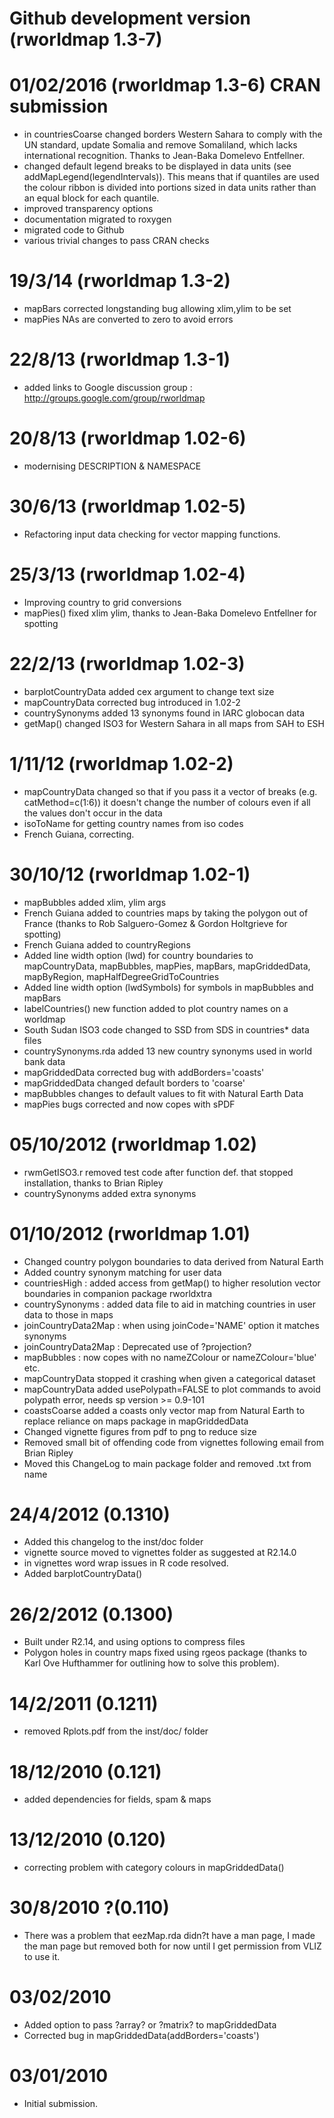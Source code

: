 # Github development version (rworldmap 1.3-7) 

# 01/02/2016 (rworldmap 1.3-6) CRAN submission
* in countriesCoarse changed borders Western Sahara to comply with the UN standard, update Somalia and remove Somaliland, which lacks international recognition. Thanks to Jean-Baka Domelevo Entfellner.
* changed default legend breaks to be displayed in data units (see addMapLegend(legendIntervals)). This means that if quantiles are used the colour ribbon is divided into portions sized in data units rather than an equal block for each quantile.
* improved transparency options
* documentation migrated to roxygen
* migrated code to Github 
* various trivial changes to pass CRAN checks

# 19/3/14 (rworldmap 1.3-2) 
* mapBars corrected longstanding bug allowing xlim,ylim to be set
* mapPies NAs are converted to zero to avoid errors

# 22/8/13 (rworldmap 1.3-1) 
* added links to Google discussion group : http://groups.google.com/group/rworldmap

# 20/8/13 (rworldmap 1.02-6) 
* modernising DESCRIPTION & NAMESPACE

# 30/6/13 (rworldmap 1.02-5) 
* Refactoring input data checking for vector mapping functions.


# 25/3/13 (rworldmap 1.02-4) 
* Improving country to grid conversions
* mapPies() fixed xlim ylim, thanks to Jean-Baka Domelevo Entfellner for spotting

# 22/2/13 (rworldmap 1.02-3) 
* barplotCountryData added cex argument to change text size
* mapCountryData corrected bug introduced in 1.02-2
* countrySynonyms added 13 synonyms found in IARC globocan data
* getMap() changed ISO3 for Western Sahara in all maps from SAH to ESH

# 1/11/12 (rworldmap 1.02-2) 
* mapCountryData changed so that if you pass it a vector of breaks (e.g. catMethod=c(1:6)) it doesn't change the number of colours even if all the values don't occur in the data
* isoToName for getting country names from iso codes
* French Guiana, correcting.

# 30/10/12 (rworldmap 1.02-1) 
* mapBubbles added xlim, ylim args
* French Guiana added to countries maps by taking the polygon out of France (thanks to Rob Salguero-Gomez & Gordon Holtgrieve for spotting)
* French Guiana added to countryRegions
* Added line width option (lwd) for country boundaries to mapCountryData, mapBubbles, mapPies, mapBars, mapGriddedData, mapByRegion, mapHalfDegreeGridToCountries
* Added line width option (lwdSymbols) for symbols in mapBubbles and mapBars
* labelCountries() new function added to plot country names on a worldmap
* South Sudan ISO3 code changed to SSD from SDS in countries* data files
* countrySynonyms.rda added 13 new country synonyms used in world bank data
* mapGriddedData corrected bug with addBorders='coasts'
* mapGriddedData changed default borders to 'coarse'
* mapBubbles changes to default values to fit with Natural Earth Data
* mapPies bugs corrected and now copes with sPDF


# 05/10/2012 (rworldmap 1.02)
* rwmGetISO3.r removed test code after function def. that stopped installation, thanks to Brian Ripley
* countrySynonyms added extra synonyms


# 01/10/2012 (rworldmap 1.01)
* Changed country polygon boundaries to data derived from Natural Earth
* Added country synonym matching for user data
* countriesHigh : added access from getMap() to higher resolution vector boundaries in companion package rworldxtra
* countrySynonyms : added data file to aid in matching countries in user data to those in maps
* joinCountryData2Map : when using joinCode='NAME' option it matches synonyms
* joinCountryData2Map : Deprecated use of ?projection?
* mapBubbles : now copes with no nameZColour or nameZColour='blue' etc.
* mapCountryData stopped it crashing when given a categorical dataset
* mapCountryData added usePolypath=FALSE to plot commands to avoid polypath error, needs sp version >= 0.9-101
* coastsCoarse added a coasts only vector map from Natural Earth to replace reliance on maps package in mapGriddedData
* Changed vignette figures from pdf to png to reduce size
* Removed small bit of offending code from vignettes following email from Brian Ripley
* Moved this ChangeLog to main package folder and removed .txt from name


# 24/4/2012 (0.1310)
* Added this changelog to the inst/doc folder
* vignette source moved to vignettes folder as suggested at R2.14.0
* in vignettes word wrap issues in R code resolved.
* Added barplotCountryData()


# 26/2/2012 (0.1300)
* Built under R2.14, and using options to compress files
* Polygon holes in country maps fixed using rgeos package (thanks to Karl Ove Hufthammer for outlining how to solve this problem). 


# 14/2/2011 (0.1211)
* removed Rplots.pdf from the inst/doc/ folder


# 18/12/2010 (0.121)
* added dependencies for fields, spam & maps

# 13/12/2010 (0.120)
* correcting problem with category colours in mapGriddedData()

# 30/8/2010 ?(0.110)
* There was a problem that eezMap.rda didn?t have a man page, I made the man page but removed both for now until I get permission from VLIZ to use it.

# 03/02/2010
* Added option to pass ?array? or ?matrix? to mapGriddedData 
* Corrected bug in mapGriddedData(addBorders='coasts') 

# 03/01/2010
* Initial submission.










